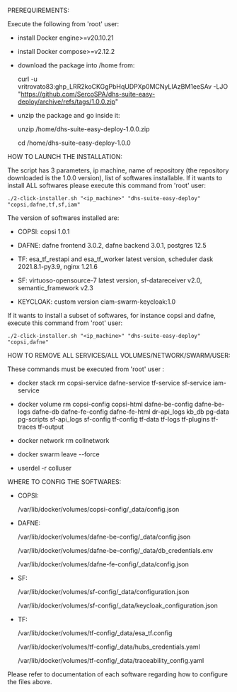 
  PREREQUIREMENTS:

  Execute the following from 'root' user:

  - install Docker engine>=v20.10.21

  - install Docker compose>=v2.12.2 

  - download the package into /home from:

    curl -u vritrovato83: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 -LJO "https://github.com/SercoSPA/dhs-suite-easy-deploy/archive/refs/tags/1.0.0.zip" 

  - unzip the package and go inside it:

    unzip /home/dhs-suite-easy-deploy-1.0.0.zip
  
    cd /home/dhs-suite-easy-deploy-1.0.0

  HOW TO LAUNCH THE INSTALLATION: 

  The script has 3 parameters, ip machine, name of repository (the repository downloaded is the 1.0.0 version), list of softwares installable. If it wants to install ALL softwares please execute this command from 'root' user:  

    ./2-click-installer.sh "<ip_machine>" "dhs-suite-easy-deploy" "copsi,dafne,tf,sf,iam"

  The version of softwares installed are:

  - COPSI: copsi 1.0.1

  - DAFNE: dafne frontend 3.0.2, dafne backend 3.0.1, postgres 12.5 

  - TF: esa_tf_restapi and esa_tf_worker latest version, scheduler dask 2021.8.1-py3.9, nginx 1.21.6

  - SF: virtuoso-opensource-7 latest version, sf-datareceiver v2.0, semantic_framework v2.3

  - KEYCLOAK: custom version ciam-swarm-keycloak:1.0

  If it wants to install a subset of softwares, for instance copsi and dafne, execute this command from 'root' user:

    ./2-click-installer.sh "<ip_machine>" "dhs-suite-easy-deploy" "copsi,dafne"

  HOW TO REMOVE ALL SERVICES/ALL VOLUMES/NETWORK/SWARM/USER:

  These commands must be executed from 'root' user :

  - docker stack rm copsi-service dafne-service tf-service sf-service iam-service 
  
  - docker volume rm copsi-config copsi-html dafne-be-config dafne-be-logs dafne-db dafne-fe-config dafne-fe-html dr-api_logs kb_db pg-data pg-scripts sf-api_logs sf-config tf-config tf-data tf-logs tf-plugins tf-traces tf-output
  
  - docker network rm collnetwork
  
  - docker swarm leave --force
  
  - userdel -r colluser

  WHERE TO CONFIG THE SOFTWARES:

  - COPSI:

    /var/lib/docker/volumes/copsi-config/_data/config.json

  - DAFNE:

    /var/lib/docker/volumes/dafne-be-config/_data/config.json
 
    /var/lib/docker/volumes/dafne-be-config/_data/db_credentials.env
 
    /var/lib/docker/volumes/dafne-fe-config/_data/config.json

  - SF:

    /var/lib/docker/volumes/sf-config/_data/configuration.json
 
    /var/lib/docker/volumes/sf-config/_data/keycloak_configuration.json

  - TF:

    /var/lib/docker/volumes/tf-config/_data/esa_tf.config
 
    /var/lib/docker/volumes/tf-config/_data/hubs_credentials.yaml
 
    /var/lib/docker/volumes/tf-config/_data/traceability_config.yaml

  Please refer to documentation of each software regarding how to configure the files above.
